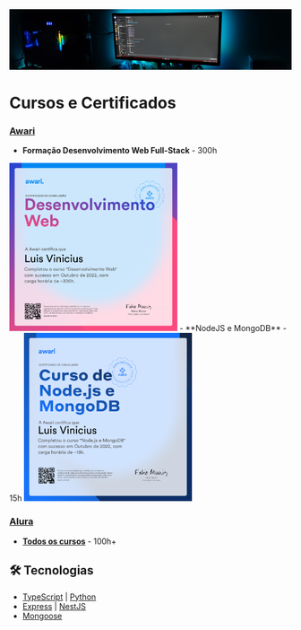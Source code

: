 <img src="./docs/monitor.png">

# Cursos e Certificados

### [Awari](https://awari.com.br/)
- **Formação Desenvolvimento Web Full-Stack** - 300h
<img src="./docs/DesenvolvimentoWeb.png" width="300" height="300">
- **NodeJS e MongoDB** - 15h
<img src="./docs/NodeJsEMongoDB.png" width="300" height="300">

### [Alura](https://www.alura.com.br/)
- **[Todos os cursos](https://cursos.alura.com.br/user/viinilv/fullCertificate/f17131528e29919dbe94b46312e40b8f)** - 100h+

## 🛠️ Tecnologias 
- [TypeScript](https://www.typescriptlang.org/) | [Python](https://www.python.org/)
- [Express](https://expressjs.com/pt-br/) | [NestJS](https://nestjs.com/)
- [Mongoose](https://mongoosejs.com/)
